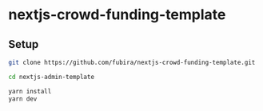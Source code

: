 # nextjs-crowd-funding-template

## Setup

```sh
git clone https://github.com/fubira/nextjs-crowd-funding-template.git

cd nextjs-admin-template

yarn install
yarn dev
```
